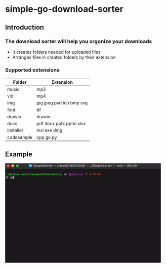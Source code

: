# simple-go-download-sorter

## Introduction

### The download sorter will help you orgonize your downloads
* It creates folders needed for uploaded files
* Arranges files in created folders by their extension

### Supported extensions
| Folder     | Extension                |
|------------|--------------------------|
| music      | mp3                      |
| vid        | mp4                      |
| img        | jpg jpeg psd ico bmp svg |
| font       | ttf                      |
| drawio     | drawio                   |
| docs       | pdf docx pptx pptm xlsx  |
| installer  | msi exe dmg              |
| codesample | cpp go py                |


## Example

![example_1](materials/sort_example.gif)
